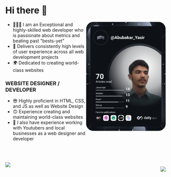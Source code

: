 # Hi there 👋
<a href="https://app.daily.dev/Abubakar_Yasir"><img src="https://github.com/AbubakarYasir/AbubakarYasir/blob/main/devcard.svg" align="right" width="250" alt="Abubakar Yasir's Dev Card"/></a>

- 👨🏻‍💻 I am an Exceptional and highly-skilled web developer who is passionate about metrics and beating past "bests-yet"
- 👤 Delivers consistently high levels of user experience across all web development projects
- 🌍 Dedicated to creating world-class websites

### WEBSITE DESIGNER / DEVELOPER

- 😎 Highly proficient in HTML, CSS, and JS
as well as Website Design
- 🙃 Experience creating and maintaining world-class websites
- 💼 I also have experience working with Youtubers and local businesses as a web designer and developer

<br><br><br>
<img align="left" height="150px" src="https://github-readme-stats.vercel.app/api/?username=AbubakarYasir&count_private=true&show_icons=true&hide=contribs,prs&theme=onedark" />  

<img align="right" height="150px" src="https://github-readme-stats.vercel.app/api/top-langs/?username=AbubakarYasir&layout=compact" />

<link rel="stylesheet" href="main.css">

